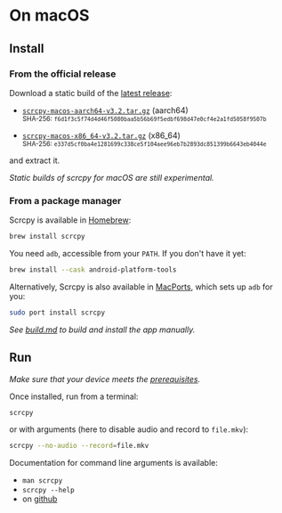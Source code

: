 # On macOS

## Install

### From the official release

Download a static build of the [latest release]:

 - [`scrcpy-macos-aarch64-v3.2.tar.gz`][direct-macos-aarch64] (aarch64)  
   <sub>SHA-256: `f6d1f3c5f74d4d46f5080baa5b56b69f5edbf698d47e0cf4e2a1fd5058f9507b`</sub>

 - [`scrcpy-macos-x86_64-v3.2.tar.gz`][direct-macos-x86_64] (x86_64)  
   <sub>SHA-256: `e337d5cf0ba4e1281699c338ce5f104aee96eb7b2893dc851399b6643eb4044e`</sub>

[latest release]: https://github.com/Genymobile/scrcpy/releases/latest
[direct-macos-aarch64]: https://github.com/Genymobile/scrcpy/releases/download/v3.2/scrcpy-macos-aarch64-v3.2.tar.gz
[direct-macos-x86_64]: https://github.com/Genymobile/scrcpy/releases/download/v3.2/scrcpy-macos-x86_64-v3.2.tar.gz

and extract it.

_Static builds of scrcpy for macOS are still experimental._


### From a package manager

Scrcpy is available in [Homebrew]:

```bash
brew install scrcpy
```

[Homebrew]: https://brew.sh/

You need `adb`, accessible from your `PATH`. If you don't have it yet:

```bash
brew install --cask android-platform-tools
```

Alternatively, Scrcpy is also available in [MacPorts], which sets up `adb` for you:

```bash
sudo port install scrcpy
```

[MacPorts]: https://www.macports.org/

_See [build.md](/reference/scrcpy/build) to build and install the app manually._


## Run

_Make sure that your device meets the [prerequisites](/reference/scrcpy/#prerequisites)._

Once installed, run from a terminal:

```bash
scrcpy
```

or with arguments (here to disable audio and record to `file.mkv`):

```bash
scrcpy --no-audio --record=file.mkv
```

Documentation for command line arguments is available:
 - `man scrcpy`
 - `scrcpy --help`
 - on [github](/reference/scrcpy/)
